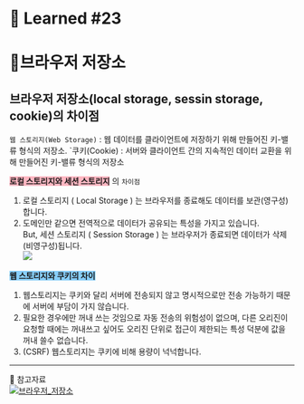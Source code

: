 # 🌟 Learned #23

# 🔶브라우저 저장소

## 브라우저 저장소(local storage, sessin storage, cookie)의 차이점

`웹 스토리지(Web Storage)` : 웹 데이터를 클라이언트에 저장하기 위해 만들어진 키-밸류 형식의 저장소.
`쿠키(Cookie) : 서버와 클라이언트 간의 지속적인 데이터 교환을 위해 만들어진 키-밸류 형식의 저장소

**<span style="background-color:lightpink">로컬 스토리지와 세션 스토리지</span>** 의 `차이점`

1. 로컬 스토리지 ( Local Storage ) 는 브라우저를 종료해도 데이터를 보관(영구성)합니다.
2. 도메인만 같으면 전역적으로 데이터가 공유되는 특성을 가지고 있습니다.
   <br>
   But, 세션 스토리지 ( Session Storage ) 는 브라우저가 종료되면 데이터가 삭제(비영구성)됩니다.
   <br>
   ![](https://velog.velcdn.com/images/wjddms0501/post/2f8a9d96-e3cd-4b4c-80a0-f1147a106b8d/image.png)

**<span style="background-color:lightskyblue">웹 스토리지와 쿠키의 차이</span>**

1. 웹스토리지는 쿠키와 달리 서버에 전송되지 않고 명시적으로만 전송 가능하기 때문에 서버에 부담이 가지 않습니다.
2. 필요한 경우에만 꺼내 쓰는 것임으로 자동 전송의 위험성이 없으며, 다른 오리진이 요청할 때에는 꺼내쓰고 싶어도 오리진 단위로 접근이 제한되는 특성 덕분에 값을 꺼내 쓸수 없습니다.
3. (CSRF) 웹스토리지는 쿠키에 비해 용량이 넉넉합니다.

---

💟 참고자료
<br>
[![브라우저_저장소](https://img.shields.io/badge/브라우저_저장소-E8E8E8.svg?style=for-the-badge&logo=브라우저_저장소&logoColor=white)](https://ryuhojin.tistory.com/10)
